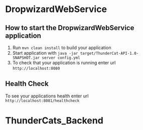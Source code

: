 # DropwizardWebService

How to start the DropwizardWebService application
---

1. Run `mvn clean install` to build your application
1. Start application with `java -jar target/ThunderCat-API-1.0-SNAPSHOT.jar server config.yml`
1. To check that your application is running enter url `http://localhost:8080`

Health Check
---

To see your applications health enter url `http://localhost:8081/healthcheck`
# ThunderCats_Backend
